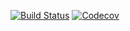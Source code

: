 [![Build Status](https://travis-ci.org/tarcisioruas/shopfacil-bradesco-registro-boleto.svg?branch=master)](https://travis-ci.org/tarcisioruas/shopfacil-bradesco-registro-boleto) [![Codecov](https://img.shields.io/codecov/c/github/tarcisioruas/shopfacil-bradesco-registro-boleto.svg)](https://codecov.io/gh/tarcisioruas/shopfacil-bradesco-registro-boleto)
